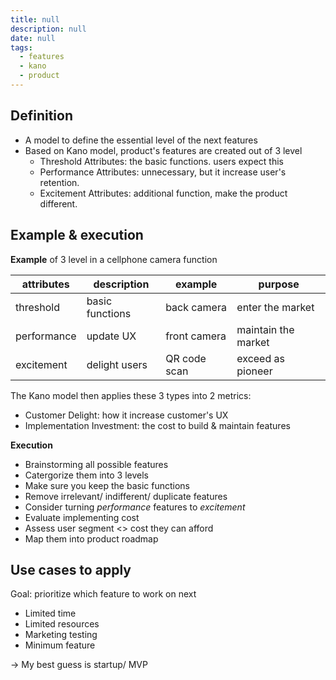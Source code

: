 ```yaml
---
title: null
description: null
date: null
tags:
  - features
  - kano
  - product
---
```


## Definition

- A model to define the essential level of the next features
- Based on Kano model, product's features are created out of 3 level
  - Threshold Attributes: the basic functions. users expect this
  - Performance Attributes: unnecessary, but it increase user's retention.
  - Excitement Attributes: additional function, make the product different.

## Example & execution

**Example** of 3 level in a cellphone camera function

| attributes  | description     | example      | purpose             |
| ----------- | --------------- | ------------ | ------------------- |
| threshold   | basic functions | back camera  | enter the market    |
| performance | update UX       | front camera | maintain the market |
| excitement  | delight users   | QR code scan | exceed as pioneer   |

The Kano model then applies these 3 types into 2 metrics:

- Customer Delight: how it increase customer's UX
- Implementation Investment: the cost to build & maintain features

**Execution**

- Brainstorming all possible features
- Catergorize them into 3 levels
- Make sure you keep the basic functions
- Remove irrelevant/ indifferent/ duplicate features
- Consider turning _performance_ features to _excitement_
- Evaluate implementing cost
- Assess user segment <> cost they can afford
- Map them into product roadmap

## Use cases to apply

Goal: prioritize which feature to work on next

- Limited time
- Limited resources
- Marketing testing
- Minimum feature

-> My best guess is startup/ MVP

